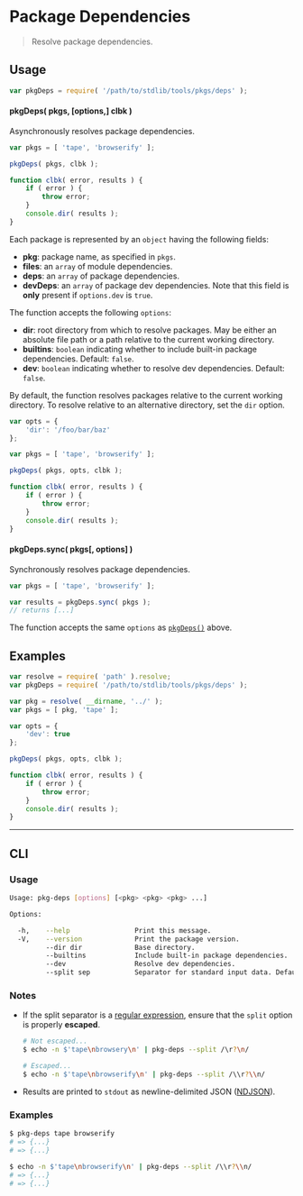 # Package Dependencies

> Resolve package dependencies.


<!-- <usage> -->

## Usage

``` javascript
var pkgDeps = require( '/path/to/stdlib/tools/pkgs/deps' );
```

<a name="pkg-deps"></a>

#### pkgDeps( pkgs, \[options,\] clbk )

Asynchronously resolves package dependencies.

``` javascript
var pkgs = [ 'tape', 'browserify' ];

pkgDeps( pkgs, clbk );

function clbk( error, results ) {
    if ( error ) {
        throw error;
    }
    console.dir( results );
}
```

Each package is represented by an `object` having the following fields:

* __pkg__: package name, as specified in `pkgs`.
* __files__: an `array` of module dependencies.
* __deps__: an `array` of package dependencies.
* __devDeps__: an `array` of package dev dependencies. Note that this field is __only__ present if `options.dev` is `true`.

The function accepts the following `options`:

* __dir__: root directory from which to resolve packages. May be either an absolute file path or a path relative to the current working directory.
* __builtins__: `boolean` indicating whether to include built-in package dependencies. Default: `false`.
* __dev__: `boolean` indicating whether to resolve dev dependencies. Default: `false`.

By default, the function resolves packages relative to the current working directory. To resolve relative to an alternative directory, set the `dir` option.

``` javascript
var opts = {
    'dir': '/foo/bar/baz'
};

var pkgs = [ 'tape', 'browserify' ];

pkgDeps( pkgs, opts, clbk );

function clbk( error, results ) {
    if ( error ) {
        throw error;
    }
    console.dir( results );
}
```


#### pkgDeps.sync( pkgs\[, options\] )

Synchronously resolves package dependencies.

``` javascript
var pkgs = [ 'tape', 'browserify' ];

var results = pkgDeps.sync( pkgs );
// returns [...]
```

The function accepts the same `options` as [`pkgDeps()`](#pkg-deps) above.

<!-- </usage> -->


<!-- <examples> -->

## Examples

``` javascript
var resolve = require( 'path' ).resolve;
var pkgDeps = require( '/path/to/stdlib/tools/pkgs/deps' );

var pkg = resolve( __dirname, '../' );
var pkgs = [ pkg, 'tape' ];

var opts = {
    'dev': true
};

pkgDeps( pkgs, opts, clbk );

function clbk( error, results ) {
    if ( error ) {
        throw error;
    }
    console.dir( results );
}
```

<!-- </examples> -->


<!-- <cli> -->

---

## CLI

<!-- <usage> -->

### Usage

``` bash
Usage: pkg-deps [options] [<pkg> <pkg> <pkg> ...]

Options:

  -h,    --help                Print this message.
  -V,    --version             Print the package version.
         --dir dir             Base directory.
         --builtins            Include built-in package dependencies.
         --dev                 Resolve dev dependencies.
         --split sep           Separator for standard input data. Default: '/\r?\n/'.
```

<!-- </usage> -->


<!-- <notes> -->

### Notes

* If the split separator is a [regular expression][regexp], ensure that the `split` option is properly __escaped__.

  ``` bash
  # Not escaped...
  $ echo -n $'tape\nbrowsery\n' | pkg-deps --split /\r?\n/

  # Escaped...
  $ echo -n $'tape\nbrowserify\n' | pkg-deps --split /\\r?\\n/
  ```

* Results are printed to `stdout` as newline-delimited JSON ([NDJSON][ndjson]).

<!-- </notes> -->


<!-- <examples> -->

### Examples

``` bash
$ pkg-deps tape browserify
# => {...}
# => {...}
```

``` bash
$ echo -n $'tape\nbrowserify\n' | pkg-deps --split /\\r?\\n/
# => {...}
# => {...}
```

<!-- </examples> -->

<!-- </cli> -->


<!-- <links> -->

[regexp]: https://developer.mozilla.org/en-US/docs/Web/JavaScript/Guide/Regular_Expressions
[ndjson]: http://ndjson.org/

<!-- </links> -->
